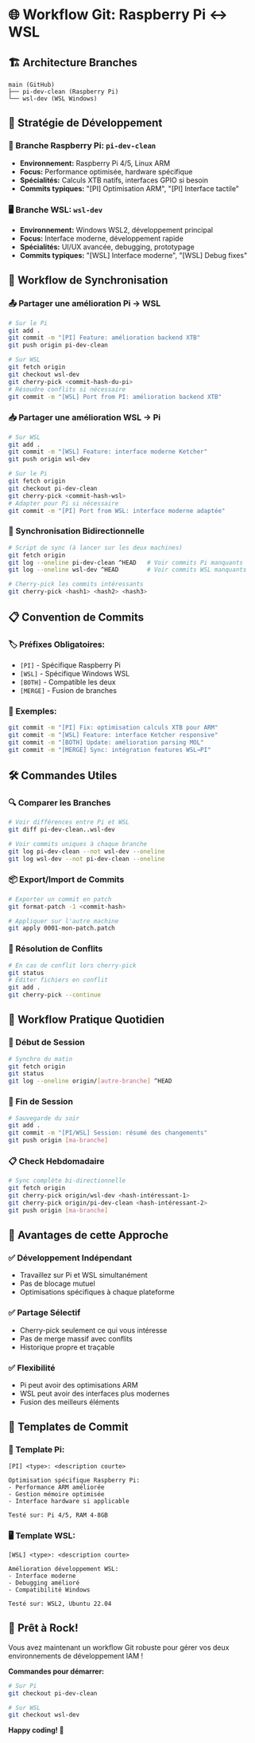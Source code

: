 # 🌐 Workflow Git: Raspberry Pi ↔ WSL

## 🏗️ **Architecture Branches**

```
main (GitHub)
├── pi-dev-clean (Raspberry Pi) 
└── wsl-dev (WSL Windows)
```

## 🎯 **Stratégie de Développement**

### **🍓 Branche Raspberry Pi: `pi-dev-clean`**
- **Environnement:** Raspberry Pi 4/5, Linux ARM
- **Focus:** Performance optimisée, hardware spécifique
- **Spécialités:** Calculs XTB natifs, interfaces GPIO si besoin
- **Commits typiques:** "[PI] Optimisation ARM", "[PI] Interface tactile"

### **🖥️ Branche WSL: `wsl-dev`**
- **Environnement:** Windows WSL2, développement principal
- **Focus:** Interface moderne, développement rapide
- **Spécialités:** UI/UX avancée, debugging, prototypage
- **Commits typiques:** "[WSL] Interface moderne", "[WSL] Debug fixes"

## 🔄 **Workflow de Synchronisation**

### **📤 Partager une amélioration Pi → WSL**
```bash
# Sur le Pi
git add .
git commit -m "[PI] Feature: amélioration backend XTB"
git push origin pi-dev-clean

# Sur WSL  
git fetch origin
git checkout wsl-dev
git cherry-pick <commit-hash-du-pi>
# Résoudre conflits si nécessaire
git commit -m "[WSL] Port from PI: amélioration backend XTB"
```

### **📥 Partager une amélioration WSL → Pi**
```bash
# Sur WSL
git add .
git commit -m "[WSL] Feature: interface moderne Ketcher"
git push origin wsl-dev

# Sur le Pi
git fetch origin  
git checkout pi-dev-clean
git cherry-pick <commit-hash-wsl>
# Adapter pour Pi si nécessaire
git commit -m "[PI] Port from WSL: interface moderne adaptée"
```

### **🔄 Synchronisation Bidirectionnelle**
```bash
# Script de sync (à lancer sur les deux machines)
git fetch origin
git log --oneline pi-dev-clean ^HEAD   # Voir commits Pi manquants
git log --oneline wsl-dev ^HEAD        # Voir commits WSL manquants

# Cherry-pick les commits intéressants
git cherry-pick <hash1> <hash2> <hash3>
```

## 📋 **Convention de Commits**

### **🏷️ Préfixes Obligatoires:**
- `[PI]` - Spécifique Raspberry Pi
- `[WSL]` - Spécifique Windows WSL
- `[BOTH]` - Compatible les deux
- `[MERGE]` - Fusion de branches

### **📝 Exemples:**
```bash
git commit -m "[PI] Fix: optimisation calculs XTB pour ARM"
git commit -m "[WSL] Feature: interface Ketcher responsive" 
git commit -m "[BOTH] Update: amélioration parsing MOL"
git commit -m "[MERGE] Sync: intégration features WSL→PI"
```

## 🛠️ **Commandes Utiles**

### **🔍 Comparer les Branches**
```bash
# Voir différences entre Pi et WSL
git diff pi-dev-clean..wsl-dev

# Voir commits uniques à chaque branche
git log pi-dev-clean --not wsl-dev --oneline
git log wsl-dev --not pi-dev-clean --oneline
```

### **📦 Export/Import de Commits**
```bash
# Exporter un commit en patch
git format-patch -1 <commit-hash>

# Appliquer sur l'autre machine
git apply 0001-mon-patch.patch
```

### **🔄 Résolution de Conflits**
```bash
# En cas de conflit lors cherry-pick
git status
# Éditer fichiers en conflit
git add .
git cherry-pick --continue
```

## 🎯 **Workflow Pratique Quotidien**

### **🌅 Début de Session**
```bash
# Synchro du matin
git fetch origin
git status
git log --oneline origin/[autre-branche] ^HEAD
```

### **🌙 Fin de Session**
```bash
# Sauvegarde du soir
git add .
git commit -m "[PI/WSL] Session: résumé des changements"
git push origin [ma-branche]
```

### **📋 Check Hebdomadaire** 
```bash
# Sync complète bi-directionnelle
git fetch origin
git cherry-pick origin/wsl-dev <hash-intéressant-1>
git cherry-pick origin/pi-dev-clean <hash-intéressant-2>
git push origin [ma-branche]
```

## 🚀 **Avantages de cette Approche**

### **✅ Développement Indépendant**
- Travaillez sur Pi et WSL simultanément
- Pas de blocage mutuel
- Optimisations spécifiques à chaque plateforme

### **✅ Partage Sélectif**
- Cherry-pick seulement ce qui vous intéresse
- Pas de merge massif avec conflits
- Historique propre et traçable

### **✅ Flexibilité**
- Pi peut avoir des optimisations ARM
- WSL peut avoir des interfaces plus modernes
- Fusion des meilleurs éléments

## 📄 **Templates de Commit**

### **🍓 Template Pi:**
```
[PI] <type>: <description courte>

Optimisation spécifique Raspberry Pi:
- Performance ARM améliorée
- Gestion mémoire optimisée
- Interface hardware si applicable

Testé sur: Pi 4/5, RAM 4-8GB
```

### **🖥️ Template WSL:**
```
[WSL] <type>: <description courte>

Amélioration développement WSL:
- Interface moderne
- Debugging amélioré
- Compatibilité Windows

Testé sur: WSL2, Ubuntu 22.04
```

## 🎉 **Prêt à Rock!**

Vous avez maintenant un workflow Git robuste pour gérer vos deux environnements de développement IAM !

**Commandes pour démarrer:**
```bash
# Sur Pi
git checkout pi-dev-clean

# Sur WSL
git checkout wsl-dev
```

**Happy coding! 🚀**
